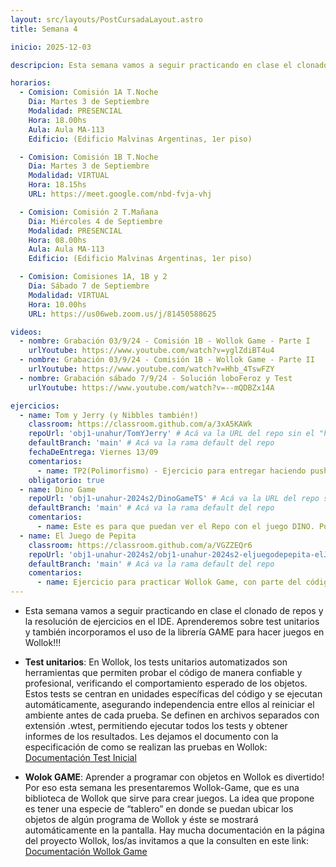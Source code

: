```yaml
---
layout: src/layouts/PostCursadaLayout.astro
title: Semana 4

inicio: 2025-12-03

descripcion: Esta semana vamos a seguir practicando en clase el clonado de repos y la resolución de ejercicios en el IDE. Aprenderemos sobre test unitarios y también incorporamos el uso de la librería GAME para hacer juegos en Wollok!!!

horarios:
  - Comision: Comisión 1A T.Noche
    Dia: Martes 3 de Septiembre
    Modalidad: PRESENCIAL
    Hora: 18.00hs
    Aula: Aula MA-113
    Edificio: (Edificio Malvinas Argentinas, 1er piso)

  - Comision: Comisión 1B T.Noche
    Dia: Martes 3 de Septiembre
    Modalidad: VIRTUAL
    Hora: 18.15hs
    URL: https://meet.google.com/nbd-fvja-vhj

  - Comision: Comisión 2 T.Mañana
    Dia: Miércoles 4 de Septiembre
    Modalidad: PRESENCIAL
    Hora: 08.00hs
    Aula: Aula MA-113
    Edificio: (Edificio Malvinas Argentinas, 1er piso)

  - Comision: Comisiones 1A, 1B y 2
    Dia: Sábado 7 de Septiembre
    Modalidad: VIRTUAL
    Hora: 10.00hs
    URL: https://us06web.zoom.us/j/81450588625

videos:
  - nombre: Grabación 03/9/24 - Comisión 1B - Wollok Game - Parte I
    urlYoutube: https://www.youtube.com/watch?v=yglZdiBT4u4
  - nombre: Grabación 03/9/24 - Comisión 1B - Wollok Game - Parte II
    urlYoutube: https://www.youtube.com/watch?v=Hhb_4TswFZY
  - nombre: Grabación sábado 7/9/24 - Solución loboFeroz y Test
    urlYoutube: https://www.youtube.com/watch?v=--mQDBZx14A

ejercicios:
  - name: Tom y Jerry (y Nibbles también!)
    classroom: https://classroom.github.com/a/3xA5KAWk
    repoUrl: 'obj1-unahur/TomYJerry' # Acá va la URL del repo sin el "https://github.com/"
    defaultBranch: 'main' # Acá va la rama default del repo
    fechaDeEntrega: Viernes 13/09
    comentarios:
      - name: TP2(Polimorfismo) - Ejercicio para entregar haciendo push sobre el repositorio con la asignación correspondiente.
    obligatorio: true
  - name: Dino Game
    repoUrl: 'obj1-unahur-2024s2/DinoGameTS' # Acá va la URL del repo sin el "https://github.com/"
    defaultBranch: 'main' # Acá va la rama default del repo
    comentarios:
      - name: Este es para que puedan ver el Repo con el juego DINO. Pueden clonarlo y jugar con el código, y si quieren, hacerle mejoras y proponerlas!
  - name: El Juego de Pepita
    classroom: https://classroom.github.com/a/VGZZEQr6
    repoUrl: 'obj1-unahur-2024s2/obj1-unahur-2024s2-eljuegodepepita-elJuegoDePepita' # Acá va la URL del repo sin el "https://github.com/"
    defaultBranch: 'main' # Acá va la rama default del repo
    comentarios:
      - name: Ejercicio para practicar Wollok Game, con parte del código resuelto, está para completar y continuar.
---
```


- Esta semana vamos a seguir practicando en clase el clonado de repos y la resolución de ejercicios en el IDE. Aprenderemos sobre test unitarios y también incorporamos el uso de la librería GAME para hacer juegos en Wollok!!!

- **Test unitarios**: En Wollok, los tests unitarios automatizados son herramientas que permiten probar el código de manera confiable y profesional, verificando el comportamiento esperado de los objetos. Estos tests se centran en unidades específicas del código y se ejecutan automáticamente, asegurando independencia entre ellos al reiniciar el ambiente antes de cada prueba. Se definen en archivos separados con extensión .wtest, permitiendo ejecutar todos los tests y obtener informes de los resultados. Les dejamos el documento con la especificación de como se realizan las pruebas en Wollok: <a href="https://docs.google.com/document/d/1Q_v48gZfRmVfLMvC0PBpmtZyMoALbh11AwmEllP__eY/edit" target="_blank">Documentación Test Inicial</a>

- **Wolok GAME**: Aprender a programar con objetos en Wollok es divertido! Por eso esta semana les presentaremos Wollok-Game, que es una biblioteca de Wollok que sirve para crear juegos. La idea que propone es tener una especie de “tablero” en donde se puedan ubicar los objetos de algún programa de Wollok y éste se mostrará automáticamente en la pantalla. Hay mucha documentación en la página del proyecto Wollok, los/as invitamos a que la consulten en este link: <a href="https://www.wollok.org/documentation/wollok_game/" target="_blank">Documentación Wollok Game</a>
